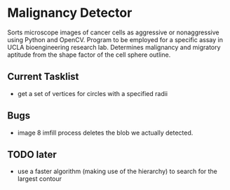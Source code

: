 # Malignancy Detector
Sorts microscope images of cancer cells as aggressive or nonaggressive using Python and OpenCV. Program to be employed for a specific assay in UCLA bioengineering research lab. Determines malignancy and migratory aptitude from the shape factor of the cell sphere outline.

## Current Tasklist
* get a set of vertices for circles with a specified radii

## Bugs
* image 8 imfill process deletes the blob we actually detected.

## TODO later
* use a faster algorithm (making use of the hierarchy) to search for the largest contour
